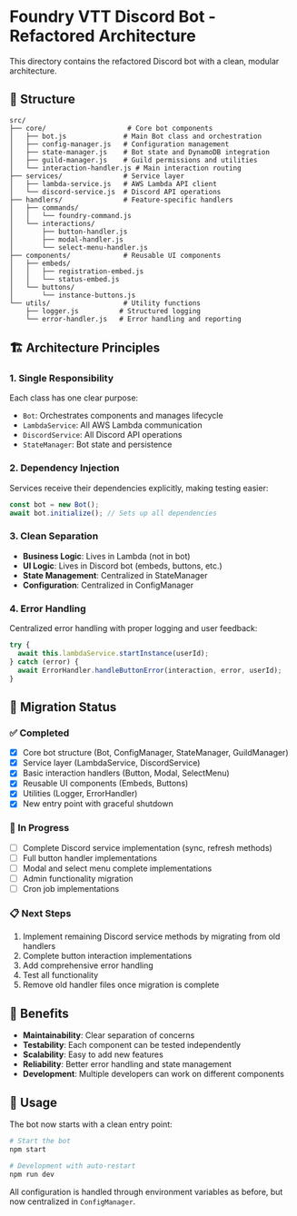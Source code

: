 # Foundry VTT Discord Bot - Refactored Architecture

This directory contains the refactored Discord bot with a clean, modular architecture.

## 📁 Structure

```
src/
├── core/                    # Core bot components
│   ├── bot.js              # Main Bot class and orchestration
│   ├── config-manager.js   # Configuration management
│   ├── state-manager.js    # Bot state and DynamoDB integration
│   ├── guild-manager.js    # Guild permissions and utilities
│   └── interaction-handler.js # Main interaction routing
├── services/               # Service layer
│   ├── lambda-service.js   # AWS Lambda API client
│   └── discord-service.js  # Discord API operations
├── handlers/               # Feature-specific handlers
│   ├── commands/
│   │   └── foundry-command.js
│   └── interactions/
│       ├── button-handler.js
│       ├── modal-handler.js
│       └── select-menu-handler.js
├── components/             # Reusable UI components
│   ├── embeds/
│   │   ├── registration-embed.js
│   │   └── status-embed.js
│   └── buttons/
│       └── instance-buttons.js
└── utils/                  # Utility functions
    ├── logger.js          # Structured logging
    └── error-handler.js   # Error handling and reporting
```

## 🏗️ Architecture Principles

### 1. **Single Responsibility**

Each class has one clear purpose:

- `Bot`: Orchestrates components and manages lifecycle
- `LambdaService`: All AWS Lambda communication
- `DiscordService`: All Discord API operations
- `StateManager`: Bot state and persistence

### 2. **Dependency Injection**

Services receive their dependencies explicitly, making testing easier:

```javascript
const bot = new Bot();
await bot.initialize(); // Sets up all dependencies
```

### 3. **Clean Separation**

- **Business Logic**: Lives in Lambda (not in bot)
- **UI Logic**: Lives in Discord bot (embeds, buttons, etc.)
- **State Management**: Centralized in StateManager
- **Configuration**: Centralized in ConfigManager

### 4. **Error Handling**

Centralized error handling with proper logging and user feedback:

```javascript
try {
  await this.lambdaService.startInstance(userId);
} catch (error) {
  await ErrorHandler.handleButtonError(interaction, error, userId);
}
```

## 🔄 Migration Status

### ✅ Completed

- [x] Core bot structure (Bot, ConfigManager, StateManager, GuildManager)
- [x] Service layer (LambdaService, DiscordService)
- [x] Basic interaction handlers (Button, Modal, SelectMenu)
- [x] Reusable UI components (Embeds, Buttons)
- [x] Utilities (Logger, ErrorHandler)
- [x] New entry point with graceful shutdown

### 🚧 In Progress

- [ ] Complete Discord service implementation (sync, refresh methods)
- [ ] Full button handler implementations
- [ ] Modal and select menu complete implementations
- [ ] Admin functionality migration
- [ ] Cron job implementations

### 📋 Next Steps

1. Implement remaining Discord service methods by migrating from old handlers
2. Complete button interaction implementations
3. Add comprehensive error handling
4. Test all functionality
5. Remove old handler files once migration is complete

## 🚀 Benefits

- **Maintainability**: Clear separation of concerns
- **Testability**: Each component can be tested independently
- **Scalability**: Easy to add new features
- **Reliability**: Better error handling and state management
- **Development**: Multiple developers can work on different components

## 🔧 Usage

The bot now starts with a clean entry point:

```bash
# Start the bot
npm start

# Development with auto-restart
npm run dev
```

All configuration is handled through environment variables as before, but now centralized in `ConfigManager`.

